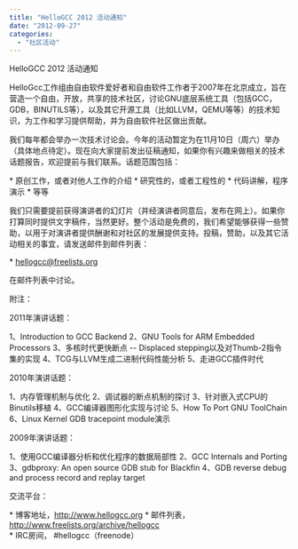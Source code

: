 ```yaml
---
title: "HelloGCC 2012 活动通知"
date: "2012-09-27"
categories: 
  - "社区活动"
---
```


HelloGCC 2012 活动通知

HelloGcc工作组由自由软件爱好者和自由软件工作者于2007年在北京成立，旨在营造一个自由，开放，共享的技术社区，讨论GNU底层系统工具（包括GCC，GDB，BINUTILS等），以及其它开源工具（比如LLVM，QEMU等等）的技术知识，为工作和学习提供帮助，并为自由软件社区做出贡献。

我们每年都会举办一次技术讨论会。今年的活动暂定为在11月10日（周六）举办（具体地点待定）。现在向大家提前发出征稿通知，如果你有兴趣来做相关的技术话题报告，欢迎提前与我们联系。话题范围包括：

\* 原创工作，或者对他人工作的介绍 \* 研究性的，或者工程性的 \* 代码讲解，程序演示 \* 等等

我们只需要提前获得演讲者的幻灯片（并经演讲者同意后，发布在网上）。如果你打算同时提供文字稿件，当然更好。整个活动是免费的，我们希望能够获得一些赞助，以用于对演讲者提供酬谢和对社区的发展提供支持。投稿，赞助，以及其它活动相关的事宜，请发送邮件到邮件列表：

\* hellogcc@freelists.org

在邮件列表中讨论。

附注：

2011年演讲话题：

1、Introduction to GCC Backend 2、GNU Tools for ARM Embedded Processors 3、多核时代更快断点 -- Displaced stepping以及对Thumb-2指令集的实现 4、TCG与LLVM生成二进制代码性能分析 5、走进GCC插件时代

2010年演讲话题：

1、内存管理机制与优化 2、调试器的断点机制的探讨 3、针对嵌入式CPU的Binutils移植 4、GCC编译器图形化实现与讨论 5、How To Port GNU ToolChain 6、Linux Kernel GDB tracepoint module演示

2009年演讲话题：

1、使用GCC编译器分析和优化程序的数据局部性 2、GCC Internals and Porting 3、gdbproxy: An open source GDB stub for Blackfin 4、GDB reverse debug and process record and replay target

交流平台：

\* 博客地址，http://www.hellogcc.org \* 邮件列表，http://www.freelists.org/archive/hellogcc \* IRC房间， #hellogcc（freenode）
